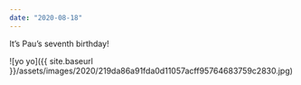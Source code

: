 ```yaml
---
date: "2020-08-18"
---
```


It’s Pau’s seventh birthday!

![yo yo]({{ site.baseurl }}/assets/images/2020/219da86a91fda0d11057acff95764683759c2830.jpg)
